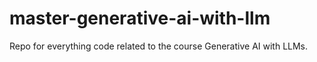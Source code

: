 # master-generative-ai-with-llm
Repo for everything code related to the course Generative AI with LLMs.
